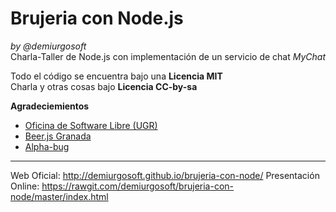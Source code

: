 Brujeria con Node.js
====================
_by @demiurgosoft_  
Charla-Taller de Node.js con implementación de un servicio de chat _MyChat_

Todo el código se encuentra bajo una **Licencia MIT**  
Charla y otras cosas bajo **Licencia CC-by-sa**  

**Agradeciemientos**
* [Oficina de Software Libre (UGR)](https://github.com/oslugr)
* [Beer.js Granada](https://github.com/beerjs/granada)
* [Alpha-bug](https://github.com/Alpha-Bug)

-----

Web Oficial: <http://demiurgosoft.github.io/brujeria-con-node/>
Presentación Online: <https://rawgit.com/demiurgosoft/brujeria-con-node/master/index.html>
